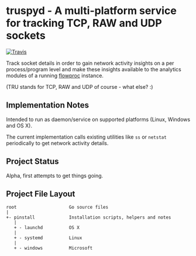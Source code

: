 # truspyd - A multi-platform service for tracking TCP, RAW and UDP sockets

[![Travis](https://travis-ci.org/shuntingyard/truspyd.svg?branch=master)](https://travis-ci.org/shuntingyard/truspyd)

Track socket details in order to gain network activity insights on a
per process/program level and make these insights available to the analytics
modules of a running [flowproc](https://github.com/shuntingyard/flowproc)
instance.

(TRU stands for TCP, RAW and UDP of course - what else? :)

## Implementation Notes

Intended to run as daemon/service on supported platforms (Linux, Windows
and OS X).

The current implementation calls existing utilities like ``ss`` or ``netstat``
periodically to get network activity details.

## Project Status

Alpha, first attempts to get things going.

## Project File Layout

```
root                    Go source files
|
+- pinstall             Installation scripts, helpers and notes
   |
   + - launchd          OS X
   |
   + - systemd          Linux
   |
   + - windows          Microsoft
```
